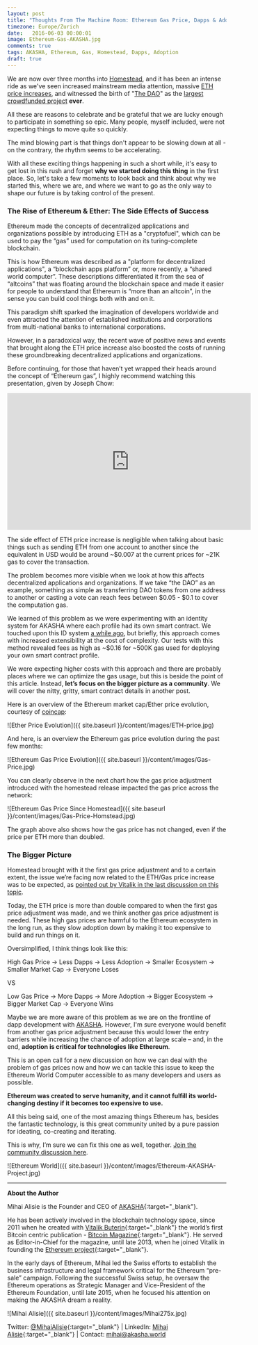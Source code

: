 ```yaml
---
layout: post
title: "Thoughts From The Machine Room: Ethereum Gas Price, Dapps & Adoption"
timezone: Europe/Zurich
date:   2016-06-03 00:00:01
image: Ethereum-Gas-AKASHA.jpg
comments: true
tags: AKASHA, Ethereum, Gas, Homestead, Dapps, Adoption
draft: true
---
```


We are now over three months into [Homestead](https://blog.ethereum.org/2016/02/29/homestead-release/), and it has been an intense ride as we've seen increased mainstream media attention, massive [ETH price increases](http://ethereumprice.org/), and witnessed the birth of "[The DAO](https://daohub.org/)" as the [largest crowdfunded project](https://en.wikipedia.org/wiki/List_of_highest_funded_crowdfunding_projects) **ever**.
 
All these are reasons to celebrate and be grateful that we are lucky enough to participate in something so epic. Many people, myself included, were not expecting things to move quite so quickly.
 
The mind blowing part is that things don't appear to be slowing down at all - on the contrary, the rhythm seems to be accelerating.
 
With all these exciting things happening in such a short while, it's easy to get lost in this rush and forget **why we started doing this thing** in the first place. So, let's take a few moments to look back and think about why we started this, where we are, and where we want to go as the only way to shape our future is by taking control of the present.

### The Rise of Ethereum & Ether: The Side Effects of Success

Ethereum made the concepts of decentralized applications and organizations possible by introducing ETH as a "cryptofuel", which can be used to pay the “gas” used for computation on its turing-complete blockchain.
 
This is how Ethereum was described as a "platform for decentralized applications", a “blockchain apps platform” or, more recently, a “shared world computer”. These descriptions differentiated it from the sea of “altcoins” that was floating around the blockchain space and made it easier for people to understand that Ethereum is “more than an altcoin”, in the sense you can build cool things both with and on it.
 
This paradigm shift sparked the imagination of developers worldwide and even attracted the attention of established institutions and corporations from multi-national banks to international corporations.
 
However, in a paradoxical way, the recent wave of positive news and events that brought along the ETH price increase also boosted the costs of running these groundbreaking decentralized applications and organizations.
 
Before continuing, for those that haven’t yet wrapped their heads around the concept of “Ethereum gas”, I highly recommend watching this presentation, given by Joseph Chow:

<iframe width="560" height="315" src="https://www.youtube.com/embed/dd-ajiMl4HY" frameborder="0" allowfullscreen></iframe>

The side effect of ETH price increase is negligible when talking about basic things such as sending ETH from one account to another since the equivalent in USD would be around ~$0.007 at the current prices for ~21K gas to cover the transaction.
 
The problem becomes more visible when we look at how this affects decentralized applications and organizations. If we take “the DAO” as an example, something as simple as transferring DAO tokens from one address to another or casting a vote can reach fees between $0.05 - $0.1 to cover the computation gas.
 
We learned of this problem as we were experimenting with an identity system for AKASHA where each profile had its own smart contract. We touched upon this ID system [a while ago](https://www.reddit.com/r/ethereum/comments/4hm678/unveiling_akasha_a_nextgeneration_social_media/d2qyuhx), but briefly, this approach comes with increased extensibility at the cost of complexity. Our tests with this method revealed fees as high as ~$0.16 for ~500K gas used for deploying your own smart contract profile.
 
We were expecting higher costs with this approach and there are probably places where we can optimize the gas usage, but this is beside the point of this article. Instead, **let’s focus on the bigger picture as a community**. We will cover the nitty, gritty, smart contract details in another post.
 
Here is an overview of the Ethereum market cap/Ether price evolution, courtesy of [coincap](http://coincap.io/):

![Ether Price Evolution]({{ site.baseurl }}/content/images/ETH-price.jpg)

And here, is an overview the Ethereum gas price evolution during the past few months:

![Ethereum Gas Price Evolution]({{ site.baseurl }}/content/images/Gas-Price.jpg)

You can clearly observe in the next chart how the gas price adjustment introduced with the homestead release impacted the gas price across the network:

![Ethereum Gas Price Since Homestead]({{ site.baseurl }}/content/images/Gas-Price-Homstead.jpg)

The graph above also shows how the gas price has not changed, even if the price per ETH more than doubled.

### The Bigger Picture

Homestead brought with it the first gas price adjustment and to a certain extent, the issue we’re facing now related to the ETH/Gas price increase was to be expected, as [pointed out by Vitalik in the last discussion on this topic](https://www.reddit.com/r/ethereum/comments/499a7w/gas_prices_are_already_kinda_down_to_20_shannon/).
 
Today, the ETH price is more than double compared to when the first gas price adjustment was made, and we think another gas price adjustment is needed. These high gas prices are harmful to the Ethereum ecosystem in the long run, as they slow adoption down by making it too expensive to build and run things on it.
 
Oversimplified, I think things look like this:
 
High Gas Price -> Less Dapps -> Less Adoption -> Smaller Ecosystem -> Smaller Market Cap -> Everyone Loses
 
VS
 
Low Gas Price -> More Dapps -> More Adoption -> Bigger Ecosystem -> Bigger Market Cap -> Everyone Wins
 
Maybe we are more aware of this problem as we are on the frontline of dapp development with [AKASHA](http://akasha.world/). However, I'm sure everyone would benefit from another gas price adjustment because this would lower the entry barriers while increasing the chance of adoption at large scale – and, in the end, **adoption is critical for technologies like Ethereum**.
 
This is an open call for a new discussion on how we can deal with the problem of gas prices now and how we can tackle this issue to keep the Ethereum World Computer accessible to as many developers and users as possible.
 
**Ethereum was created to serve humanity, and it cannot fulfill its world-changing destiny if it becomes too expensive to use.**
 
All this being said, one of the most amazing things Ethereum has, besides the fantastic technology, is this great community united by a pure passion for ideating, co-creating and iterating.
 
This is why, I’m sure we can fix this one as well, together. [Join the community discussion here](reddit.com/r/ethereum/).

![Ethereum World]({{ site.baseurl }}/content/images/Ethereum-AKASHA-Project.jpg)

----

**About the Author**

Mihai Alisie is the Founder and CEO of [AKASHA](http://akasha.world/){:target="_blank"}.

He has been actively involved in the blockchain technology space, since 2011 when he created with [Vitalik Buterin](http://vitalik.ca){:target="_blank"} the world’s first Bitcoin centric publication - [Bitcoin Magazine](https://bitcoinmagazine.com/){:target="_blank"}. He served as Editor-in-Chief for the magazine, until late 2013, when he joined Vitalik in founding the [Ethereum project](https://ethereum.org/){:target="_blank"}.

In the early days of Ethereum, Mihai led the Swiss efforts to establish the business infrastructure and legal framework critical for the Ethereum “pre-sale” campaign. Following the successful Swiss setup, he oversaw the Ethereum operations as Strategic Manager and Vice-President of the Ethereum Foundation, until late 2015, when he focused his attention on making the AKASHA dream a reality.

![Mihai Alisie]({{ site.baseurl }}/content/images/Mihai275x.jpg)

Twitter: [@MihaiAlisie](https://twitter.com/MihaiAlisie){:target="_blank"} | 
LinkedIn: [Mihai Alisie](https://www.linkedin.com/in/mihaialisie){:target="_blank"} | 
Contact: [mihai@akasha.world](mailto:mihai@akasha.world)
